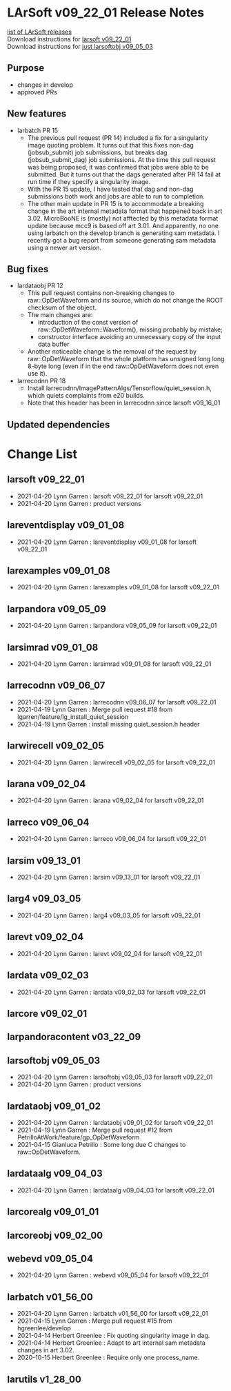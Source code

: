 # LArSoft v09_22_01 Release Notes



[list of LArSoft releases](LArSoft_release_list)  
Download instructions for [larsoft v09_22_01](https://scisoft.fnal.gov/scisoft/bundles/larsoft/v09_22_01/larsoft-v09_22_01.html)  
Download instructions for [just larsoftobj v09_05_03](https://scisoft.fnal.gov/scisoft/bundles/larsoftobj/v09_05_03/larsoftobj-v09_05_03.html)

## Purpose

-   changes in develop
-   approved PRs

## New features

-   larbatch PR 15
    -   The previous pull request (PR 14) included a fix for a singularity image quoting problem. It turns out that this fixes non-dag (jobsub_submit) job submissions, but breaks dag (jobsub_submit_dag) job submissions. At the time this pull request was being proposed, it was confirmed that jobs were able to be submitted. But it turns out that the dags generated after PR 14 fail at run time if they specify a singularity image.
    -   With the PR 15 update, I have tested that dag and non-dag submissions both work and jobs are able to run to completion.
    -   The other main update in PR 15 is to accommodate a breaking change in the art internal metadata format that happened back in art 3.02. MicroBooNE is (mostly) not afftected by this metadata format update because mcc9 is based off art 3.01. And apparently, no one using larbatch on the develop branch is generating sam metadata. I recently got a bug report from someone generating sam metadata using a newer art version.

## Bug fixes

-   lardataobj PR 12
    -   This pull request contains non-breaking changes to raw::OpDetWaveform and its source, which do not change the ROOT checksum of the object.
    -   The main changes are:
        -   introduction of the const version of raw::OpDetWaveform::Waveform(), missing probably by mistake;
        -   constructor interface avoiding an unnecessary copy of the input data buffer
    -   Another noticeable change is the removal of the request by raw::OpDetWaveform that the whole platform has unsigned long long 8-byte long (even if in the end raw::OpDetWaveform does not even use it).
-   larrecodnn PR 18
    -   Install larrecodnn/ImagePatternAlgs/Tensorflow/quiet_session.h, which quiets complaints from e20 builds.
    -   Note that this header has been in larrecodnn since larsoft v09_16_01

## Updated dependencies

# Change List

## larsoft v09_22_01

-   2021-04-20 Lynn Garren : larsoft v09_22_01 for larsoft v09_22_01
-   2021-04-20 Lynn Garren : product versions

## lareventdisplay v09_01_08

-   2021-04-20 Lynn Garren : lareventdisplay v09_01_08 for larsoft v09_22_01

## larexamples v09_01_08

-   2021-04-20 Lynn Garren : larexamples v09_01_08 for larsoft v09_22_01

## larpandora v09_05_09

-   2021-04-20 Lynn Garren : larpandora v09_05_09 for larsoft v09_22_01

## larsimrad v09_01_08

-   2021-04-20 Lynn Garren : larsimrad v09_01_08 for larsoft v09_22_01

## larrecodnn v09_06_07

-   2021-04-20 Lynn Garren : larrecodnn v09_06_07 for larsoft v09_22_01
-   2021-04-19 Lynn Garren : Merge pull request \#18 from lgarren/feature/lg_install_quiet_session
-   2021-04-19 Lynn Garren : install missing quiet_session.h header

## larwirecell v09_02_05

-   2021-04-20 Lynn Garren : larwirecell v09_02_05 for larsoft v09_22_01

## larana v09_02_04

-   2021-04-20 Lynn Garren : larana v09_02_04 for larsoft v09_22_01

## larreco v09_06_04

-   2021-04-20 Lynn Garren : larreco v09_06_04 for larsoft v09_22_01

## larsim v09_13_01

-   2021-04-20 Lynn Garren : larsim v09_13_01 for larsoft v09_22_01

## larg4 v09_03_05

-   2021-04-20 Lynn Garren : larg4 v09_03_05 for larsoft v09_22_01

## larevt v09_02_04

-   2021-04-20 Lynn Garren : larevt v09_02_04 for larsoft v09_22_01

## lardata v09_02_03

-   2021-04-20 Lynn Garren : lardata v09_02_03 for larsoft v09_22_01

## larcore v09_02_01

## larpandoracontent v03_22_09

## larsoftobj v09_05_03

-   2021-04-20 Lynn Garren : larsoftobj v09_05_03 for larsoft v09_22_01
-   2021-04-20 Lynn Garren : product versions

## lardataobj v09_01_02

-   2021-04-20 Lynn Garren : lardataobj v09_01_02 for larsoft v09_22_01
-   2021-04-19 Lynn Garren : Merge pull request \#12 from PetrilloAtWork/feature/gp_OpDetWaveform
-   2021-04-15 Gianluca Petrillo : Some long due C changes to raw::OpDetWaveform.

## lardataalg v09_04_03

-   2021-04-20 Lynn Garren : lardataalg v09_04_03 for larsoft v09_22_01

## larcorealg v09_01_01

## larcoreobj v09_02_00

## webevd v09_05_04

-   2021-04-20 Lynn Garren : webevd v09_05_04 for larsoft v09_22_01

## larbatch v01_56_00

-   2021-04-20 Lynn Garren : larbatch v01_56_00 for larsoft v09_22_01
-   2021-04-15 Lynn Garren : Merge pull request \#15 from hgreenlee/develop
-   2021-04-14 Herbert Greenlee : Fix quoting singularity image in dag.
-   2021-04-14 Herbert Greenlee : Adapt to art internal sam metadata changes in art 3.02.
-   2020-10-15 Herbert Greenlee : Require only one process_name.

## larutils v1_28_00
